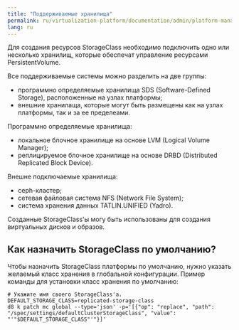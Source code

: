 ```yaml
---
title: "Поддерживаемые хранилища"
permalink: ru/virtualization-platform/documentation/admin/platform-management/storage/supported-storage.html
lang: ru
---
```


Для создания ресурсов StorageClass необходимо подключить одно или несколько хранилищ, которые обеспечат управление ресурсами PersistentVolume.

Все поддерживаемые системы можно разделить на две группы:

- программно определяемые хранилища SDS (Software-Defined Storage), расположенные на узлах платформы;
- внешние хранилаща, которые могут быть размещены как на узлах платформы, так и за ее пределеами.

Программно определяемые хранилища:

- локальное блочное хранилище на основе LVM (Logical Volume Manager);
- реплицируемое блочное хранилище на основе DRBD (Distributed Replicated Block Device).

Внешне подключаемые хранилища:

- ceph-кластер;
- сетевая файловая система NFS (Network File System);
- система хранения данных TATLIN.UNIFIED (Yadro).

Созданные StorageClass'ы могу быть использованы для создания виртуальных дисков и образов.

## Как назначить StorageClass по умолчанию?

Чтобы назначить StorageClass платформы по умолчанию, нужно указать желаемый класс хранения в глобальной конфигурации.
Пример команды для установки класс хранения по умолчанию:

```shell
# Укажите имя своего StorageClass'a.
DEFAULT_STORAGE_CLASS=replicated-storage-class
d8 k patch mc global --type='json' -p='[{"op": "replace", "path": "/spec/settings/defaultClusterStorageClass", "value": "'"$DEFAULT_STORAGE_CLASS"'"}]'
```
